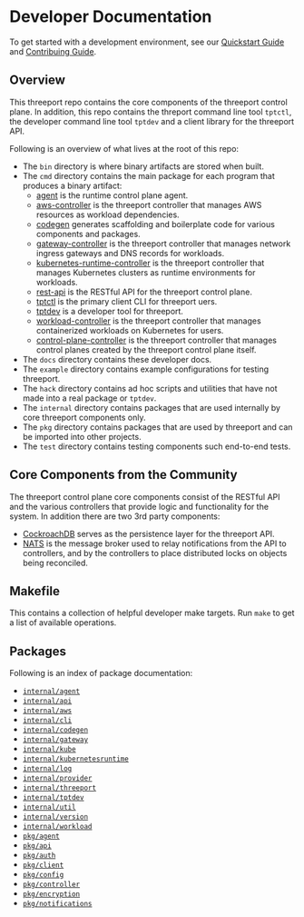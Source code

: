 # Developer Documentation

To get started with a development environment, see our [Quickstart
Guide](quickstart.md) and [Contribuing Guide](contributing.md).

## Overview

This threeport repo contains the core components of the threeport control plane.
In addition, this repo contains the threport command line tool `tptctl`, the
developer command line tool `tptdev` and a client library for the threeport API.

Following is an overview of what lives at the root of this repo:
* The `bin` directory is where binary artifacts are stored when built.
* The `cmd` directory contains the main package for each program that produces a
  binary artifact:
  * [agent](../../cmd/agent/README.md) is the runtime control plane agent.
  * [aws-controller](../../cmd/aws-controller/README.md) is the threeport
    controller that manages AWS resources as workload dependencies.
  * [codegen](../../cmd/codegen/README.md) generates scaffolding and boilerplate code
    for various components and packages.
  * [gateway-controller](../../cmd/gateway-controller/README.md) is the threeport
    controller that manages network ingress gateways and DNS records for workloads.
  * [kubernetes-runtime-controller](../../cmd/kubernetes-runtime-controller/README.md)
    is the threeport controller that manages Kubernetes clusters as runtime
    environments for workloads.
  * [rest-api](../../cmd/rest-api/README.md) is the RESTful API for the threeport
    control plane.
  * [tptctl](../../cmd/tptctl/README.md) is the primary client CLI for threeport uers.
  * [tptdev](../../cmd/tptdev/README.md) is a developer tool for threeport.
  * [workload-controller](../../cmd/workload-controller/README.md) is the threeport
    controller that manages containerized workloads on Kubernetes for users.
  * [control-plane-controller](../../cmd/control-plane-controller/README.md) is the threeport
    controller that manages control planes created by the threeport control plane itself.
* The `docs` directory contains these developer docs.
* The `example` directory contains example configurations for testing threeport.
* The `hack` directory contains ad hoc scripts and utilities that have not made
  into a real package or `tptdev`.
* The `internal` directory contains packages that are used internally by core
  threeport components only.
* The `pkg` directory contains packages that are used by threeport and can be
  imported into other projects.
* The `test` directory contains testing components such end-to-end tests.

## Core Components from the Community

The threeport control plane core components consist of the RESTful API and the
various controllers that provide logic and functionality for the system.  In
addition there are two 3rd party components:
* [CockroachDB](https://github.com/cockroachdb/cockroach) serves as the
  persistence layer for the threeport API.
* [NATS](https://github.com/nats-io/nats-server) is the message broker used to
  relay notifications from the API to controllers, and by the controllers to
  place distributed locks on objects being reconciled.

## Makefile

This contains a collection of helpful developer make targets.  Run `make` to get
a list of available operations.

## Packages

Following is an index of package documentation:
* [`internal/agent`](../../internal/agent/README.md)
* [`internal/api`](../../internal/api/README.md)
* [`internal/aws`](../../internal/aws/README.md)
* [`internal/cli`](../../internal/cli/README.md)
* [`internal/codegen`](../../internal/codegen/README.md)
* [`internal/gateway`](../../internal/gateway/README.md)
* [`internal/kube`](../../internal/kube/README.md)
* [`internal/kubernetesruntime`](../../internal/kubernetesruntime/README.md)
* [`internal/log`](../../internal/log/README.md)
* [`internal/provider`](../../internal/provider/README.md)
* [`internal/threeport`](../../internal/threeport/README.md)
* [`internal/tptdev`](../../internal/tptdev/README.md)
* [`internal/util`](../../internal/util/README.md)
* [`internal/version`](../../internal/version/README.md)
* [`internal/workload`](../../internal/workload/README.md)
* [`pkg/agent`](../../pkg/agent/README.md)
* [`pkg/api`](../../pkg/api/README.md)
* [`pkg/auth`](../../pkg/auth/README.md)
* [`pkg/client`](../../pkg/client/README.md)
* [`pkg/config`](../../pkg/config/README.md)
* [`pkg/controller`](../../pkg/controller/README.md)
* [`pkg/encryption`](../../pkg/encryption/README.md)
* [`pkg/notifications`](../../pkg/notifications/README.md)


